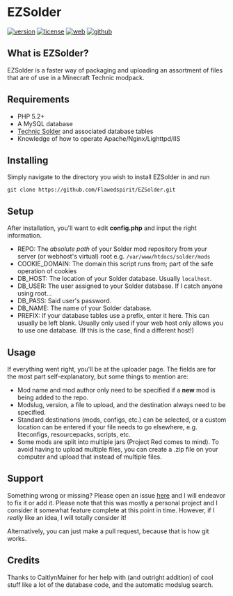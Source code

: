 # EZSolder
[![version](https://img.shields.io/badge/version-2.0--beta-lightgrey.svg?style=flat-square)](https://github.com/Flawedspirit/EZSolder)
[![license](https://img.shields.io/badge/License-GPL-blue.svg?style=flat-square)](https://github.com/Flawedspirit/EZSolder)
[![web](https://img.shields.io/badge/web-flawedspirit.com-blue.svg?style=flat-square)](https://flawedspirit.com)
[![github](https://img.shields.io/badge/github-Flawedspirit%2FEZSolder-blue.svg?style=flat-square)](https://github.com/Flawedspirit/EZSolder)
## What is EZSolder?
EZSolder is a faster way of packaging and uploading an assortment of files that are of use in a Minecraft Technic modpack.

## Requirements
- PHP 5.2+
- A MySQL database
- [Technic Solder](https://solder.io) and associated database tables
- Knowledge of how to operate Apache/Nginx/Lighttpd/IIS

## Installing
Simply navigate to the directory you wish to install EZSolder in and run

`git clone https://github.com/Flawedspirit/EZSolder.git`

## Setup
After installation, you'll want to edit **config.php** and input the right information.
- REPO: The *absolute path* of your Solder mod repository from your server (or webhost's virtual) root e.g. `/var/www/htdocs/solder/mods`
- COOKIE_DOMAIN: The domain this script runs from; part of the safe operation of cookies
- DB_HOST: The location of your Solder database. Usually `localhost`.
- DB_USER: The user assigned to your Solder database. If I catch anyone using root...
- DB_PASS: Said user's password.
- DB_NAME: The name of your Solder database.
- PREFIX: If your database tables use a prefix, enter it here. This can usually be left blank. Usually only used if your web host only allows you to use one database. (If this is the case, find a different host!)

## Usage
If everything went right, you'll be at the uploader page. The fields are for the most part self-explanatory, but some things to mention are:
- Mod name and mod author only need to be specified if a **new** mod is being added to the repo.
- Modslug, version, a file to upload, and the destination always need to be specified.
- Standard destinations (mods, configs, etc.) can be selected, or a custom location can be entered if your file needs to go elsewhere, e.g. liteconfigs, resourcepacks, scripts, etc.
- Some mods are split into multiple jars (Project Red comes to mind). To avoid having to upload multiple files, you can create a .zip file on your computer and upload that instead of multiple files.

## Support
Something wrong or missing? Please open an issue [here](https://github.com/Flawedspirit/EZSolder/issues) and I will endeavor to fix it or add it. Please note that this was mostly a personal project and I consider it somewhat feature complete at this point in time. However, if I *really* like an idea, I will totally consider it!

Alternatively, you can just make a pull request, because that is how git works.

## Credits
Thanks to CaitlynMainer for her help with (and outright addition) of cool stuff like a lot of the database code, and the automatic modslug search.